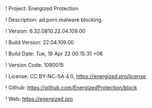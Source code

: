 ! Project: Energized Protection

! Description: ad.porn.malware blocking.

! Version: 6.32.0810.22.04.109.00

! Build Version: 22.04.109.00

! Build Date: Tue, 19 Apr 22 00:15:31 +06

! Version Code: 1090015

! License: CC BY-NC-SA 4.0, https://energized.pro/license

! Github: https://github.com/EnergizedProtection/block

! Web: https://energized.pro
